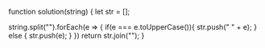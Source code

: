 function solution(string) {
  let str = [];
  
  string.split("").forEach(e => {
    if(e === e.toUpperCase()){
      str.push(" " + e);
    } else {
      str.push(e);
    }
  })
  return str.join("");
}
